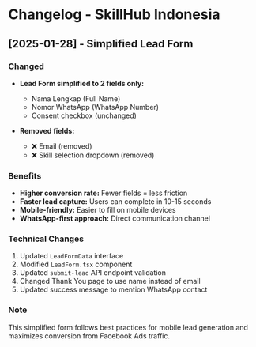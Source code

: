 # Changelog - SkillHub Indonesia

## [2025-01-28] - Simplified Lead Form

### Changed
- **Lead Form simplified to 2 fields only:**
  - Nama Lengkap (Full Name)
  - Nomor WhatsApp (WhatsApp Number)
  - Consent checkbox (unchanged)
  
- **Removed fields:**
  - ❌ Email (removed)
  - ❌ Skill selection dropdown (removed)

### Benefits
- **Higher conversion rate:** Fewer fields = less friction
- **Faster lead capture:** Users can complete in 10-15 seconds
- **Mobile-friendly:** Easier to fill on mobile devices
- **WhatsApp-first approach:** Direct communication channel

### Technical Changes
1. Updated `LeadFormData` interface
2. Modified `LeadForm.tsx` component
3. Updated `submit-lead` API endpoint validation
4. Changed Thank You page to use name instead of email
5. Updated success message to mention WhatsApp contact

### Note
This simplified form follows best practices for mobile lead generation and maximizes conversion from Facebook Ads traffic.
